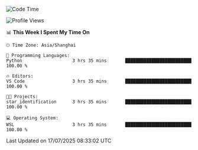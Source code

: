 <!--START_SECTION:waka-->
![Code Time](http://img.shields.io/badge/Code%20Time-3%2C030%20hrs%2037%20mins-blue)

![Profile Views](http://img.shields.io/badge/Profile%20Views-0-blue)

📊 **This Week I Spent My Time On** 

```text
🕑︎ Time Zone: Asia/Shanghai

💬 Programming Languages: 
Python                   3 hrs 35 mins       █████████████████████████   100.00 % 

🔥 Editors: 
VS Code                  3 hrs 35 mins       █████████████████████████   100.00 % 

🐱‍💻 Projects: 
star_identification      3 hrs 35 mins       █████████████████████████   100.00 % 

💻 Operating System: 
WSL                      3 hrs 35 mins       █████████████████████████   100.00 % 
```


 Last Updated on 17/07/2025 08:33:02 UTC
<!--END_SECTION:waka-->